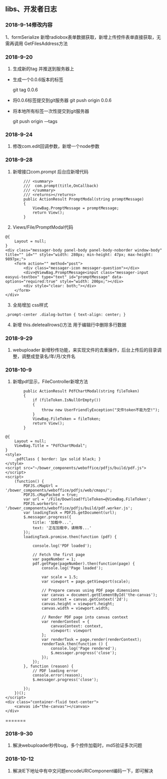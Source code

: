 ## libs、开发者日志


### 2018-9-14修改内容

1、formSerialize 新增radiobox表单数据获取，新增上传控件表单直接获取，无需再调用 GetFilesAddress方法

###  2018-9-20
 1. 生成新的tag 并推送到服务器上

* 生成一个0.0.6版本的标签

    git tag 0.0.6

* 将0.0.6标签提交到git服务器
     git push origin 0.0.6

* 将本地所有标签一次性提交到git服务器

    git push origin -–tags

### 2018-9-24
1. 修改com.edit回调参数，新增一个node参数


### 2018-9-28
1.  新增接口com.prompt
后台应新增代码 
~~~
        /// <summary>
        ///  com.prompt(title,OnCallback)
        /// </summary>
        /// <returns></returns>
        public ActionResult PromptModal(string promptMessage)
        {
            ViewBag.PromptMessage = promptMessage;
            return View();
        }
~~~

2. Views/File/PromptModal代码 
~~~
@{
    Layout = null;
}
<div class="messager-body panel-body panel-body-noborder window-body" title="" id="" style="width: 280px; min-height: 47px; max-height: 9897px;">
    <form action="" method="post">
        <div class="messager-icon messager-question"></div>
        <div>@ViewBag.PromptMessage<input class="messager-input easyui-textbox" type="text" id="promptMessage" data-options="required:true" style="width: 200px;"></div>
        <div style="clear: both;"></div>
    </form>
</div>
~~~

3. 全局增加 css样式
~~~
.prompt-center .dialog-button { text-align: center; }

~~~

4. 新增 this.deleteallrows()方法 用于编辑行中删除多行数据

### 2018-9-29
 
1. webuploader 新增秒传功能，来实现文件的去重操作，后台上传后的目录调整，调整成登录名/年/月/文件名

### 2018-10-9

1. 新增pdf显示，FileController新增方法
~~~
        public ActionResult PdfChartModal(string fileToken)
        {
            if (fileToken.IsNullOrEmpty())
            {
                throw new UserFriendlyException("文件token不能为空!");
            }
            ViewBag.FileToken = fileToken;
            return View();
        }
~~~

~~~
@{
    Layout = null;
    ViewBag.Title = "PdfChartModal";
}
<style>
    .pdfClass { border: 1px solid black; }
</style>
<script src="~/bower_components/weboffice/pdfjs/build/pdf.js"></script>
<script>
    (function() {
        PDFJS.cMapUrl = '/bower_components/weboffice/pdfjs/web/cmaps/';
        PDFJS.cMapPacked = true;
        var url = '/File/Download?fileToken=@ViewBag.FileToken';
        PDFJS.workerSrc = '/bower_components/weboffice/pdfjs/build/pdf.worker.js';
        var loadingTask = PDFJS.getDocument(url);
        $.messager.progress({
            title: '加载中...',
            text: '正在加载中，请稍等...'
        });
        loadingTask.promise.then(function (pdf) {

            console.log('PDF loaded');

            // Fetch the first page
            var pageNumber = 1;
            pdf.getPage(pageNumber).then(function(page) {
                console.log('Page loaded');

                var scale = 1.5;
                var viewport = page.getViewport(scale);

                // Prepare canvas using PDF page dimensions
                var canvas = document.getElementById('the-canvas');
                var context = canvas.getContext('2d');
                canvas.height = viewport.height;
                canvas.width = viewport.width;

                // Render PDF page into canvas context
                var renderContext = {
                    canvasContext: context,
                    viewport: viewport
                };
                var renderTask = page.render(renderContext);
                renderTask.then(function () {
                    console.log('Page rendered');
                    $.messager.progress('close');
                });
            });
        }, function (reason) {
            // PDF loading error
            console.error(reason);
            $.messager.progress('close');

        });
    })();
</script>
<div class="container-fluid text-center">
    <canvas id="the-canvas"></canvas>
</div>
~~~
=======
### 2018-9-30

1. 解决webuploader秒传bug，多个控件加载时，md5验证多次问题

### 2018-10-12

1. 解决IE下地址中有中文问题encodeURIComponent编码一下，即可解决
